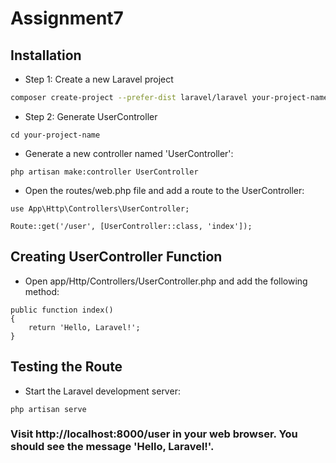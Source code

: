 # Assignment7

## Installation

- Step 1: Create a new Laravel project
```bash
composer create-project --prefer-dist laravel/laravel your-project-name
```
- Step 2: Generate UserController
```
cd your-project-name
```
- Generate a new controller named 'UserController':
```
php artisan make:controller UserController
```
- Open the routes/web.php file and add a route to the UserController:
```
use App\Http\Controllers\UserController;

Route::get('/user', [UserController::class, 'index']);
```
## Creating UserController Function

- Open app/Http/Controllers/UserController.php and add the following method:
```
public function index()
{
    return 'Hello, Laravel!';
}
```

## Testing the Route

- Start the Laravel development server:
```
php artisan serve
```

### Visit http://localhost:8000/user in your web browser. You should see the message 'Hello, Laravel!'.